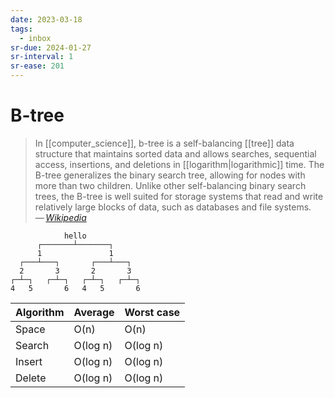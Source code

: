 ```yaml
---
date: 2023-03-18
tags:
  - inbox
sr-due: 2024-01-27
sr-interval: 1
sr-ease: 201
---
```

# B-tree

> In [[computer_science]], b-tree is a self-balancing [[tree]] data structure
> that maintains sorted data and allows searches, sequential access, insertions,
> and deletions in [[logarithm|logarithmic]] time. The B-tree generalizes the
> binary search tree, allowing for nodes with more than two children. Unlike
> other self-balancing binary search trees, the B-tree is well suited for
> storage systems that read and write relatively large blocks of data, such as
> databases and file systems.\
> — <cite>[Wikipedia](https://en.wikipedia.org/wiki/B-tree)</cite>

```
            hello
      ┌───────┴───────┐
      1               1
  ┌───┴───┐       ┌───┴───┐
  2       3       2       3
┌─┴─┐   ┌─┴─┐   ┌─┴─┐   ┌─┴─┐
4   5       6   4   5       6
```

| Algorithm | Average  | Worst case |
| --------- | -------- | ---------- |
| Space     | O(n)     | O(n)       |
| Search    | O(log n) | O(log n)   |
| Insert    | O(log n) | O(log n)   |
| Delete    | O(log n) | O(log n)   |

